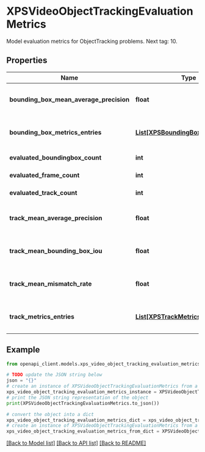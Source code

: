 # XPSVideoObjectTrackingEvaluationMetrics

Model evaluation metrics for ObjectTracking problems. Next tag: 10.

## Properties

Name | Type | Description | Notes
------------ | ------------- | ------------- | -------------
**bounding_box_mean_average_precision** | **float** | Output only. The single metric for bounding boxes evaluation: the mean_average_precision averaged over all bounding_box_metrics_entries. | [optional] 
**bounding_box_metrics_entries** | [**List[XPSBoundingBoxMetricsEntry]**](XPSBoundingBoxMetricsEntry.md) | Output only. The bounding boxes match metrics for each Intersection-over-union threshold 0.05,0.10,...,0.95,0.96,0.97,0.98,0.99. | [optional] 
**evaluated_boundingbox_count** | **int** | The number of bounding boxes used for model evaluation. | [optional] 
**evaluated_frame_count** | **int** | The number of video frames used for model evaluation. | [optional] 
**evaluated_track_count** | **int** | The number of tracks used for model evaluation. | [optional] 
**track_mean_average_precision** | **float** | Output only. The single metric for tracks accuracy evaluation: the mean_average_precision averaged over all track_metrics_entries. | [optional] 
**track_mean_bounding_box_iou** | **float** | Output only. The single metric for tracks bounding box iou evaluation: the mean_bounding_box_iou averaged over all track_metrics_entries. | [optional] 
**track_mean_mismatch_rate** | **float** | Output only. The single metric for tracking consistency evaluation: the mean_mismatch_rate averaged over all track_metrics_entries. | [optional] 
**track_metrics_entries** | [**List[XPSTrackMetricsEntry]**](XPSTrackMetricsEntry.md) | Output only. The tracks match metrics for each Intersection-over-union threshold 0.05,0.10,...,0.95,0.96,0.97,0.98,0.99. | [optional] 

## Example

```python
from openapi_client.models.xps_video_object_tracking_evaluation_metrics import XPSVideoObjectTrackingEvaluationMetrics

# TODO update the JSON string below
json = "{}"
# create an instance of XPSVideoObjectTrackingEvaluationMetrics from a JSON string
xps_video_object_tracking_evaluation_metrics_instance = XPSVideoObjectTrackingEvaluationMetrics.from_json(json)
# print the JSON string representation of the object
print(XPSVideoObjectTrackingEvaluationMetrics.to_json())

# convert the object into a dict
xps_video_object_tracking_evaluation_metrics_dict = xps_video_object_tracking_evaluation_metrics_instance.to_dict()
# create an instance of XPSVideoObjectTrackingEvaluationMetrics from a dict
xps_video_object_tracking_evaluation_metrics_from_dict = XPSVideoObjectTrackingEvaluationMetrics.from_dict(xps_video_object_tracking_evaluation_metrics_dict)
```
[[Back to Model list]](../README.md#documentation-for-models) [[Back to API list]](../README.md#documentation-for-api-endpoints) [[Back to README]](../README.md)


